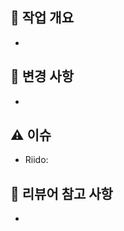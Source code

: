 <!-- 
📝 PR 제목 형식:
<type>: <subject>

예시:
- feat(auth): 세션 기반 로그인 기능 추가

Type:
- feat: 새로운 기능 추가
- fix: 버그 수정
- docs: 문서 관련 수정 (README 등)
- test: 테스트 코드 추가/수정
- refactor: 코드 리팩토링 (기능 변화 없음)
- style: 포맷팅, 세미콜론, 들여쓰기 등 의미 없는 변경
- chore: 빌드, 의존성, 패키지 관리 등
- infra: 배포/서버 환경 구성 변경
-->

## 📌 작업 개요
- 

## 🧩 변경 사항
- 

## ⚠️ 이슈
- Riido: 

## 🧠 리뷰어 참고 사항
-
